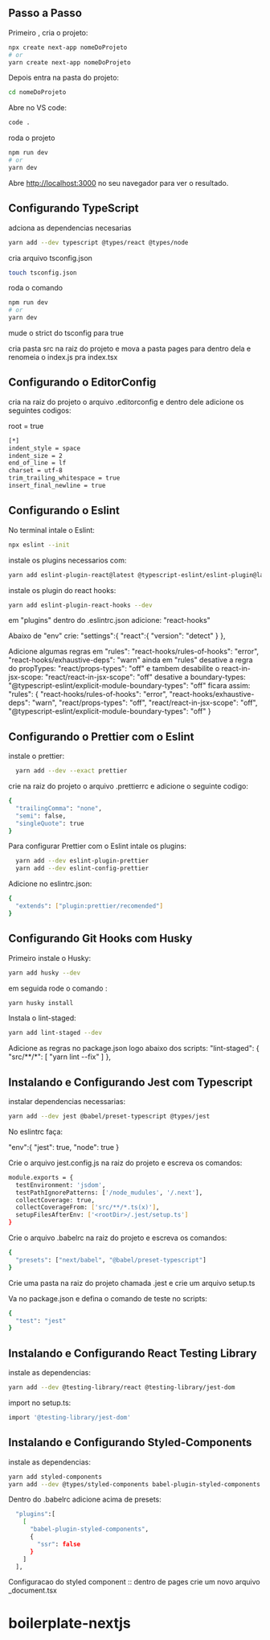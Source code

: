 
## Passo a Passo

Primeiro , cria o projeto:

```bash
npx create next-app nomeDoProjeto
# or
yarn create next-app nomeDoProjeto
```

Depois entra na pasta do projeto:
```bash
cd nomeDoProjeto
```
Abre no VS code:
```bash
code .
```
roda o projeto
```bash
npm run dev
# or
yarn dev
```

Abre [http://localhost:3000](http://localhost:3000) no seu navegador para ver o resultado.


##  Configurando TypeScript

adciona as dependencias necesarias
```bash
yarn add --dev typescript @types/react @types/node
```
cria arquivo tsconfig.json
```bash
touch tsconfig.json
```
roda o comando
```bash
npm run dev
# or
yarn dev
```

mude o strict do tsconfig para true

cria pasta src na raiz do projeto e mova a pasta pages para dentro dela e renomeia o index.js pra index.tsx

##  Configurando o EditorConfig

cria na raiz do projeto o arquivo .editorconfig e dentro dele adicione os seguintes codigos:

root = true

```bash
[*]
indent_style = space
indent_size = 2
end_of_line = lf
charset = utf-8
trim_trailing_whitespace = true
insert_final_newline = true
```

##  Configurando o Eslint

No terminal intale o Eslint:

```bash
npx eslint --init
```

instale os plugins necessarios com:

```bash
yarn add eslint-plugin-react@latest @typescript-eslint/eslint-plugin@latest @typescript-eslint/parser@latest eslint@latest
```

instale os plugin do react hooks:

```bash
yarn add eslint-plugin-react-hooks --dev
```
em "plugins" dentro do .eslintrc.json adicione:
  "react-hooks"

Abaixo de "env" crie:
 "settings":{
   "react":{
     "version": "detect"
   }
 },


Adicione algumas regras em "rules":
  "react-hooks/rules-of-hooks": "error",
  "react-hooks/exhaustive-deps": "warn"
ainda em "rules" desative a regra do propTypes:
  "react/props-types": "off"
e tambem desabilite o react-in-jsx-scope:
  "react/react-in-jsx-scope": "off"
desative a boundary-types:
  "@typescript-eslint/explicit-module-boundary-types": "off"
  ficara assim:
    "rules": {
      "react-hooks/rules-of-hooks": "error",
      "react-hooks/exhaustive-deps": "warn",
      "react/props-types": "off",
      "react/react-in-jsx-scope": "off",
      "@typescript-eslint/explicit-module-boundary-types": "off"
    }


##  Configurando o Prettier com o Eslint

instale o prettier:

```bash
  yarn add --dev --exact prettier
```
crie na raiz do projeto o arquivo .prettierrc e adicione o seguinte codigo:
```bash
{
  "trailingComma": "none",
  "semi": false,
  "singleQuote": true
}
```

Para configurar Prettier com o Eslint intale os plugins:

```bash
  yarn add --dev eslint-plugin-prettier
  yarn add --dev eslint-config-prettier
```

Adicione no eslintrc.json:
```bash
{
  "extends": ["plugin:prettier/recomended"]
}
```

##  Configurando Git Hooks com Husky

Primeiro instale o Husky:
```bash
yarn add husky --dev
```
em seguida rode o comando :
```bash
yarn husky install
```
Instala o lint-staged:

```bash
yarn add lint-staged --dev
```
Adicione as regras no package.json logo abaixo dos scripts:
"lint-staged": {
  "src/**/*": [
    "yarn lint --fix"
  ]
},


##  Instalando e Configurando Jest com Typescript

instalar dependencias necessarias:

```bash
yarn add --dev jest @babel/preset-typescript @types/jest
```

No eslintrc faça:

"env":{
  "jest": true,
  "node": true
}

Crie o arquivo jest.config.js na raiz do projeto e escreva os comandos:
```bash
module.exports = {
  testEnvironment: 'jsdom',
  testPathIgnorePatterns: ['/node_mudules', '/.next'],
  collectCoverage: true,
  collectCoverageFrom: ['src/**/*.ts(x)'],
  setupFilesAfterEnv: ['<rootDir>/.jest/setup.ts']
}
```

Crie o arquivo .babelrc na raiz do projeto e escreva os comandos:
```bash
{
  "presets": ["next/babel", "@babel/preset-typescript"]
}
```

Crie uma pasta na raiz do projeto chamada .jest e crie um arquivo setup.ts

Va no package.json e defina o comando de teste no scripts:

```bash
{
  "test": "jest"
}
```
##  Instalando e Configurando React Testing Library

instale as dependencias:

```bash
yarn add --dev @testing-library/react @testing-library/jest-dom
```
import no setup.ts:
```bash
import '@testing-library/jest-dom'
```


##  Instalando e Configurando Styled-Components

instale as dependencias:

```bash
yarn add styled-components
yarn add --dev @types/styled-components babel-plugin-styled-components
```
Dentro do .babelrc adicione acima de presets:
```bash
  "plugins":[
    [
      "babel-plugin-styled-components",
      {
        "ssr": false
      }
    ]
  ],
```
Configuracao do styled component :: dentro de pages crie um novo arquivo _document.tsx
# boilerplate-nextjs
